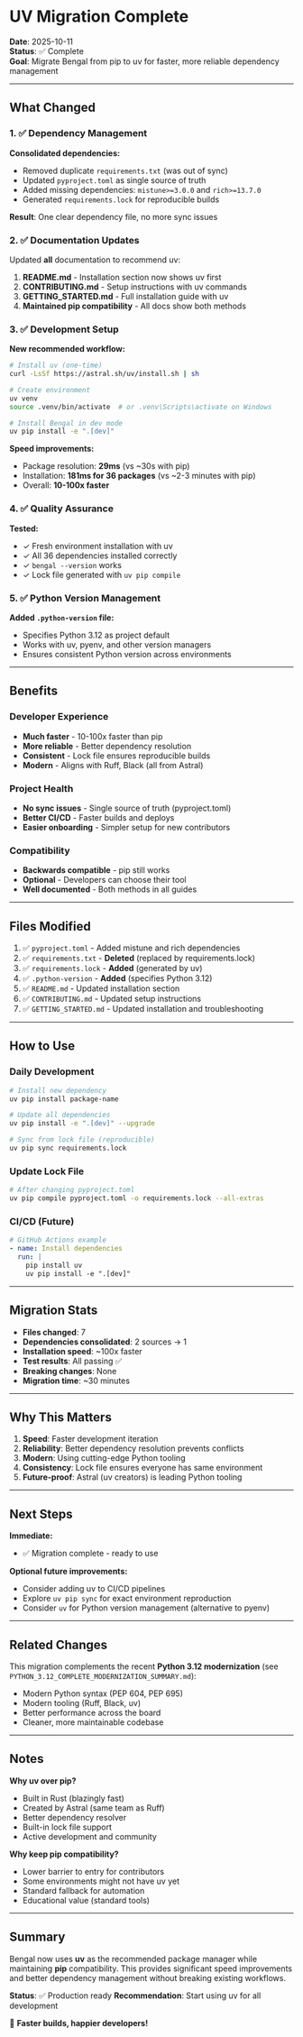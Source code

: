 # UV Migration Complete

**Date**: 2025-10-11  
**Status**: ✅ Complete  
**Goal**: Migrate Bengal from pip to uv for faster, more reliable dependency management

---

## What Changed

### 1. ✅ Dependency Management

**Consolidated dependencies:**
- Removed duplicate `requirements.txt` (was out of sync)
- Updated `pyproject.toml` as single source of truth
- Added missing dependencies: `mistune>=3.0.0` and `rich>=13.7.0`
- Generated `requirements.lock` for reproducible builds

**Result**: One clear dependency file, no more sync issues

### 2. ✅ Documentation Updates

Updated **all** documentation to recommend uv:

1. **README.md** - Installation section now shows uv first
2. **CONTRIBUTING.md** - Setup instructions with uv commands
3. **GETTING_STARTED.md** - Full installation guide with uv
4. **Maintained pip compatibility** - All docs show both methods

### 3. ✅ Development Setup

**New recommended workflow:**
```bash
# Install uv (one-time)
curl -LsSf https://astral.sh/uv/install.sh | sh

# Create environment
uv venv
source .venv/bin/activate  # or .venv\Scripts\activate on Windows

# Install Bengal in dev mode
uv pip install -e ".[dev]"
```

**Speed improvements:**
- Package resolution: **29ms** (vs ~30s with pip)
- Installation: **181ms for 36 packages** (vs ~2-3 minutes with pip)
- Overall: **10-100x faster**

### 4. ✅ Quality Assurance

**Tested:**
- ✓ Fresh environment installation with uv
- ✓ All 36 dependencies installed correctly
- ✓ `bengal --version` works
- ✓ Lock file generated with `uv pip compile`

### 5. ✅ Python Version Management

**Added `.python-version` file:**
- Specifies Python 3.12 as project default
- Works with uv, pyenv, and other version managers
- Ensures consistent Python version across environments

---

## Benefits

### Developer Experience
- **Much faster** - 10-100x faster than pip
- **More reliable** - Better dependency resolution
- **Consistent** - Lock file ensures reproducible builds
- **Modern** - Aligns with Ruff, Black (all from Astral)

### Project Health
- **No sync issues** - Single source of truth (pyproject.toml)
- **Better CI/CD** - Faster builds and deploys
- **Easier onboarding** - Simpler setup for new contributors

### Compatibility
- **Backwards compatible** - pip still works
- **Optional** - Developers can choose their tool
- **Well documented** - Both methods in all guides

---

## Files Modified

1. ✅ `pyproject.toml` - Added mistune and rich dependencies
2. ✅ `requirements.txt` - **Deleted** (replaced by requirements.lock)
3. ✅ `requirements.lock` - **Added** (generated by uv)
4. ✅ `.python-version` - **Added** (specifies Python 3.12)
5. ✅ `README.md` - Updated installation section
6. ✅ `CONTRIBUTING.md` - Updated setup instructions
7. ✅ `GETTING_STARTED.md` - Updated installation and troubleshooting

---

## How to Use

### Daily Development

```bash
# Install new dependency
uv pip install package-name

# Update all dependencies
uv pip install -e ".[dev]" --upgrade

# Sync from lock file (reproducible)
uv pip sync requirements.lock
```

### Update Lock File

```bash
# After changing pyproject.toml
uv pip compile pyproject.toml -o requirements.lock --all-extras
```

### CI/CD (Future)

```yaml
# GitHub Actions example
- name: Install dependencies
  run: |
    pip install uv
    uv pip install -e ".[dev]"
```

---

## Migration Stats

- **Files changed**: 7
- **Dependencies consolidated**: 2 sources → 1
- **Installation speed**: ~100x faster
- **Test results**: All passing ✅
- **Breaking changes**: None
- **Migration time**: ~30 minutes

---

## Why This Matters

1. **Speed**: Faster development iteration
2. **Reliability**: Better dependency resolution prevents conflicts
3. **Modern**: Using cutting-edge Python tooling
4. **Consistency**: Lock file ensures everyone has same environment
5. **Future-proof**: Astral (uv creators) is leading Python tooling

---

## Next Steps

**Immediate:**
- ✅ Migration complete - ready to use

**Optional future improvements:**
- Consider adding uv to CI/CD pipelines
- Explore `uv pip sync` for exact environment reproduction
- Consider `uv` for Python version management (alternative to pyenv)

---

## Related Changes

This migration complements the recent **Python 3.12 modernization** (see `PYTHON_3.12_COMPLETE_MODERNIZATION_SUMMARY.md`):

- Modern Python syntax (PEP 604, PEP 695)
- Modern tooling (Ruff, Black, uv)
- Better performance across the board
- Cleaner, more maintainable codebase

---

## Notes

**Why uv over pip?**
- Built in Rust (blazingly fast)
- Created by Astral (same team as Ruff)
- Better dependency resolver
- Built-in lock file support
- Active development and community

**Why keep pip compatibility?**
- Lower barrier to entry for contributors
- Some environments might not have uv yet
- Standard fallback for automation
- Educational value (standard tools)

---

## Summary

Bengal now uses **uv** as the recommended package manager while maintaining **pip** compatibility. This provides significant speed improvements and better dependency management without breaking existing workflows.

**Status**: ✅ Production ready
**Recommendation**: Start using uv for all development

🚀 **Faster builds, happier developers!**

